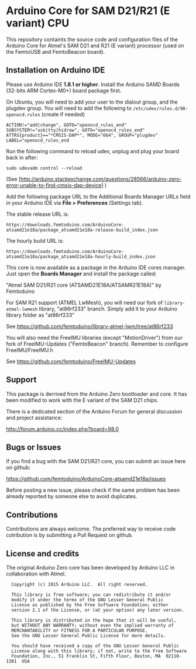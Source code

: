 # Arduino Core for SAM D21/R21 (E variant) CPU

This repository containts the source code and configuration files of the Arduino Core
for Atmel's SAM D21 and R21 (E variant) processor (used on the FemtoUSB and FemtoBeacon board).

## Installation on Arduino IDE

Please use Arduino IDE **1.8.1 or higher**. Install the Arduino SAMD Boards (32-bits ARM Cortex-M0+) board package first.

On Ubuntu, you will need to add your user to the dialout group, and the plugdev group. You will need to add the following to `/etc/udev/rules.d/98-openocd.rules` (create if needed)

```
ACTION!="add|change", GOTO="openocd_rules_end"
SUBSYSTEM!="usb|tty|hidraw", GOTO="openocd_rules_end"
ATTRS{product}=="*CMSIS-DAP*", MODE="664", GROUP="plugdev"                                                                                                                                                                                
LABEL="openocd_rules_end
```

Run the following command to reload udev, unplug and plug your board back in after:

```
sudo udevadm control --reload
```
(See [http://arduino.stackexchange.com/questions/28566/arduino-zero-error-unable-to-find-cmsis-dap-device] )


Add the following package URL to the Additional Boards Manager URLs field in your Arduino IDE via **File > Preferences** (Settings tab).

The stable release URL is:

```
https://downloads.femtoduino.com/ArduinoCore-atsamd21e18a/package_atsamd21e18a-release-build_index.json
```
The hourly build URL is:

```
https://downloads.femtoduino.com/ArduinoCore-atsamd21e18a/package_atsamd21e18a-hourly-build_index.json
```

This core is now available as a package in the Arduino IDE cores manager.
Just open the **Boards Manager** and install the package called:

"Atmel SAM D21/R21 core (ATSAMD21E18A/ATSAMR21E18A)" by Femtoduino



For SAM R21 support (ATMEL LwMesh), you will need our fork of `library-atmel-lwmesh` library, "at86rf233" branch. Simply add it to your Arduino library folder as "at86rf233"

See https://github.com/femtoduino/library-atmel-lwm/tree/at86rf233

You will also need the FreeIMU libraries (except "MotionDriver") from our fork of FreeIMU-Updates ("FemtoBeacon" branch). Remember to configure FreeIMU/FreeIMU.h

See https://github.com/femtoduino/FreeIMU-Updates


## Support

This package is derrived from the Arduino Zero bootloader and core. It has been modified to work with the E variant of the SAM D21 chips.

There is a dedicated section of the Arduino Forum for general discussion and project assistance:

http://forum.arduino.cc/index.php?board=98.0

## Bugs or Issues

If you find a bug with the SAM D21/R21 core, you can submit an issue here on github:

https://github.com/femtoduino/ArduinoCore-atsamd21e18a/issues

Before posting a new issue, please check if the same problem has been already reported by someone else
to avoid duplicates.

## Contributions

Contributions are always welcome. The preferred way to receive code cotribution is by submitting a 
Pull Request on github.


## License and credits

The original Arduino Zero core has been developed by Arduino LLC in collaboration with Atmel.

```
  Copyright (c) 2015 Arduino LLC.  All right reserved.

  This library is free software; you can redistribute it and/or
  modify it under the terms of the GNU Lesser General Public
  License as published by the Free Software Foundation; either
  version 2.1 of the License, or (at your option) any later version.

  This library is distributed in the hope that it will be useful,
  but WITHOUT ANY WARRANTY; without even the implied warranty of
  MERCHANTABILITY or FITNESS FOR A PARTICULAR PURPOSE.
  See the GNU Lesser General Public License for more details.

  You should have received a copy of the GNU Lesser General Public
  License along with this library; if not, write to the Free Software
  Foundation, Inc., 51 Franklin St, Fifth Floor, Boston, MA  02110-1301  USA
```
